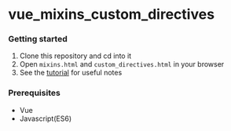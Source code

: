 # vue_mixins_custom_directives

### Getting started

1. Clone this repository and cd into it
2. Open `mixins.html` and `custom_directives.html` in your browser
3. See the [tutorial](https://pusher.com/tutorials/search-laravel-vue) for useful notes 


### Prerequisites

* Vue
* Javascript(ES6)
